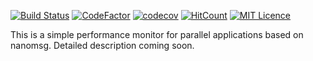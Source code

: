 [![Build Status](https://travis-ci.org/DanieleDeSensi/riff.svg?branch=master)](https://travis-ci.org/DanieleDeSensi/riff) 
[![CodeFactor](https://www.codefactor.io/repository/github/danieledesensi/riff/badge)](https://www.codefactor.io/repository/github/danieledesensi/riff/)
[![codecov](https://codecov.io/gh/DanieleDeSensi/riff/branch/master/graph/badge.svg)](https://codecov.io/gh/DanieleDeSensi/riff)
[![HitCount](http://hits.dwyl.io/DanieleDeSensi/riff.svg)](http://hits.dwyl.io/DanieleDeSensi/riff)
[![MIT Licence](https://badges.frapsoft.com/os/mit/mit.svg?v=103)](https://opensource.org/licenses/mit-license.php)

This is a simple performance monitor for parallel applications based on nanomsg.
Detailed description coming soon.
